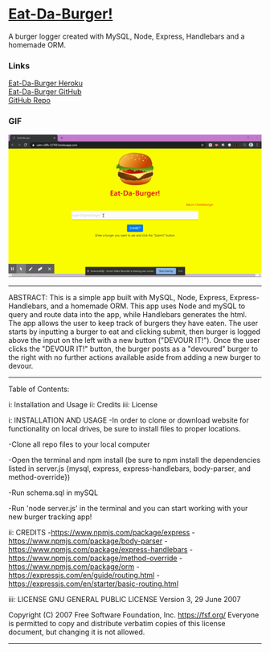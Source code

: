 # [Eat-Da-Burger!](https://asuleigh.github.io/EatDaBurger)
A burger logger created with MySQL, Node, Express, Handlebars and a homemade ORM.

### Links
[Eat-Da-Burger Heroku](https://asuleigh.github.io/EatDaBurger/)
<br>
[Eat-Da-Burger GitHub](https://asuleigh.github.io/EatDaBurger/)
<br>
[GitHub Repo](https://github.com/asuleigh/EatDaBurger)

### GIF
![Gif](burgerGIF.gif)

<hr>

ABSTRACT: This is a simple app built with MySQL, Node, Express, Express-Handlebars, and a homemade ORM. This app uses Node and mySQL to query and route data into the app, while Handlebars generates the html. The app allows the user to keep track of burgers they have eaten. The user starts by inputting a burger to eat and clicking submit, then burger is logged above the input on the left with a new button ("DEVOUR IT!"). Once the user clicks the "DEVOUR IT!" button, the burger posts as a "devoured" burger to the right with no further actions available aside from adding a new burger to devour.
<hr>

Table of Contents:

i: Installation and Usage ii: Credits iii: License

i: INSTALLATION AND USAGE
-In order to clone or download website for functionality on local drives, be sure to install files to proper locations.

-Clone all repo files to your local computer

-Open the terminal and npm install (be sure to npm install the dependencies listed in server.js {mysql, express, express-handlebars, body-parser, and method-override})

-Run schema.sql in mySQL

-Run 'node server.js' in the terminal and you can start working with your new burger tracking app!

ii: CREDITS -https://www.npmjs.com/package/express -https://www.npmjs.com/package/body-parser -https://www.npmjs.com/package/express-handlebars -https://www.npmjs.com/package/method-override -https://www.npmjs.com/package/orm -https://expressjs.com/en/guide/routing.html -https://expressjs.com/en/starter/basic-routing.html

iii: LICENSE GNU GENERAL PUBLIC LICENSE Version 3, 29 June 2007

Copyright (C) 2007 Free Software Foundation, Inc. https://fsf.org/ Everyone is permitted to copy and distribute verbatim copies of this license document, but changing it is not allowed.
<hr>